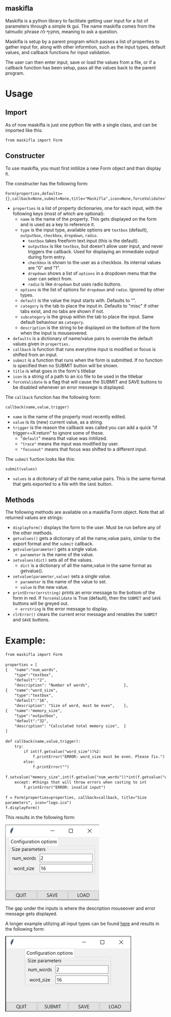 maskifla 
-

Maskifla is a python library to facilitate getting user input for a list of parameters through a simple tk gui. The name maskifla comes from the talmudic phrase מתקיף לה, meaning to ask a question.

Maskifla is setup by a parent program which passes a list of properties to gather input for, along with other informtion, such as the input types, default values, and callback functions for input validation.

The user can then enter input, save or load the values from a file, or if a callback function has been setup, pass all the values back to the parent program.

# Usage

## Import

As of now maskifla is just one python file with a single class, and can be imported like this:

```
from maskifla import Form
```

## Constructer

To use maskifla, you must first initilize a new Form object and than display it.

The constructer has the following form:

```
Form(properties,defaults={},callback=None,submit=None,title="Maskifla",icon=None,forceValidate=True)
```

- `properties` is a list of property dictionaries, one for each input, with the following keys (most of which are optional):
    - `name` is the name of the property. This gets displayed on the form and is used as a key to reference it. 
    - `type` is the input type, available options are `textbox` (default), `outputbox`, `checkbox`, `dropdown`, `radio`.
        - `textbox` takes freeform text input (this is the default).
        - `outputbox` is like `textbox`, but doesn't allow user input, and never triggers the callback. Used for displaying an immediate output during form entry.
        - `checkbox` is shown to the user as a checkbox. Its internal values are "0" and "1".
        - `dropdown` shows a list of `options` in a dropdown menu that the user can select from.
        - `radio` is like `dropdown` but uses radio buttons.
    - `options` is the list of options for `dropdown` and `radio`. Ignored by other types.
    - `default` is the value the input starts with. Defaults to "".
    - `category` is the tab to place the input in. Defaults to "misc" if other tabs exist, and no tabs are shown if not.
    - `subcategory` is the group within the tab to place the input. Same default behaviour as `category`.
    - `description` is the string to be displayed on the bottom of the form when the input is mouseovered.
- `defaults` is a dictionary of name/value pairs to override the default values given in `properties.`
- `callback` is function that runs everytime input is modified or focus is shifted from an input.
- `submit` is a function that runs when the form is submitted. If no function is specified then no SUBMIT button will be shown.
- `title` is what goes in the form's titlebar
- `icon` is a string of a path to an ico file to be used in the titlebar
- `forceValidate` is a flag that will cause the SUBMIT and SAVE buttons to be disabled whenever an error messege is displayed.

The `callback` function has the following form:

```
callback(name,value,trigger)
```

- `name` is the name of the property most recently edited.
- `value` is its (new) current value, as a string.
- `trigger` is the reason the callback was called you can add a quick "if trigger==X:return" to ignore some of these.
    - "`default`" means that value was initilized.
    - `"trace"` means the input was modified by user. 
    - `"focusout"` means that focus was shifted to a different input.

The `submit` fuction looks like this:

```
submit(values)
```

-  `values` is a dicitonary of all the name,value pairs. This is the same format that gets exported to a file with the `SAVE` button.

## Methods

The following methods are available on a maskifla Form object. Note that all returned values are strings:

- `displayForm()` displays the form to the user. Must be run before any of the other methods.
- `getvalues()` gets a dictionary of all the name,value pairs, similar to the export format and the `submit` callback.
- `getvalue(parameter)` gets a single value.
    - `parameter` is the name of the value.
- `setvalues(dict)` sets all of the values.
    - `dict` is a dictionary of all the name,value in the same format as getvalue().
- `setvalue(parameter,value)` sets a single value.
    - `parameter` is the name of the value to set.
    - `value` is the new value.
- `printError(errstring)` prints an error message to the bottom of the form in red. If `forceValidate` is True (default), then the `SUBMIT` and `SAVE` buttons will be greyed out.
    - `errstring` is the error message to display.
- `clrError()` clears the current error message and renables the `SUBMIT` and `SAVE` buttons.

# Example:


```
from maskifla import Form

properties = [
{	"name":"num_words",								
	"type":"textbox",								
	"default":"2",									
	"description": "Number of words",				},	
{	"name":"word_size",
	"type":"textbox",
	"default":"16",
	"description": "Size of word, must be even",	},
{	"name":"memory_size",
	"type":"outputbox",
	"default":"32",
	"description": "Calculated total memory size",	}
]

def callback(name,value,trigger):
	try:
		if int(f.getvalue("word_size"))%2:
			f.printError("ERROR: word_size must be even. Please fix.")
		else:
			f.printError("")
		f.setvalue("memory_size",int(f.getvalue("num_words"))*int(f.getvalue("word_size")))
	except: #things that will throw errors when casting to int
		f.printError("ERROR: invalid input")

f = Form(properties=properties, callback=callback, title="Size parameters", icon="logo.ico")
f.displayForm()
```

This results in the following form:

![pic1](./docs/pic1.png)

The gap under the inputs is where the description mouseover and error message gets displayed. 

A longer example utilizing all input types can be found [here](/example/test.py) and results in the following form:

![pic2](./docs/pic2.png)
